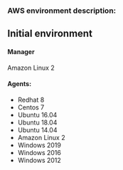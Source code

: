 ### AWS environment description:

## Initial environment
#### Manager
Amazon Linux 2
#### Agents:
* Redhat 8
* Centos 7
* Ubuntu 16.04
* Ubuntu 18.04
* Ubuntu 14.04
* Amazon Linux 2
* Windows 2019
* Windows 2016
* Windows 2012